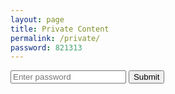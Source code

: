 ```yaml
---
layout: page
title: Private Content
permalink: /private/
password: 821313
---
```


<div id="private-content" style="display:none;">
    <h1>Private Content</h1>
    <p>This is a private page. Please enter the password to view the content.</p>

## Welcome, Qing 👋

This page is hidden and password protected. Add your notes below:
</div>

<div id="password-form">
  <input type="password" id="password-input" placeholder="Enter password">
  <button onclick="checkPassword()">Submit</button>
  <p id="error-message" style="color:red; display:none;"></p>
</div>

<script>
function checkPassword() {
  const input = document.getElementById('password-input').value;
  const correctPassword = "{{ page.password }}";
  if (input === correctPassword) {
    document.getElementById('private-content').style.display = 'block';
    document.getElementById('password-form').style.display = 'none';
  } else {
    document.getElementById('error-message').style.display = 'block';
    document.getElementById('error-message').textContent = 'Incorrect password';
  }
}
</script>
